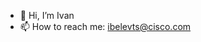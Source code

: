 - 👋 Hi, I’m Ivan 
- 📫 How to reach me: ibelevts@cisco.com

<!---
ibelevts/ibelevts is a ✨ special ✨ repository because its `README.md` (this file) appears on your GitHub profile.
You can click the Preview link to take a look at your changes.
--->
